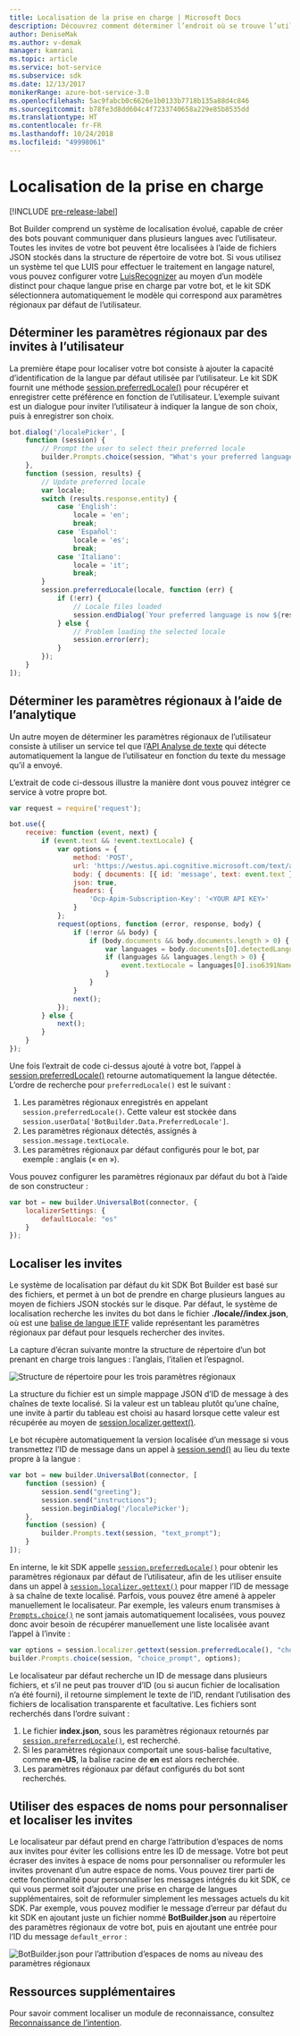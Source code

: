 ```yaml
---
title: Localisation de la prise en charge | Microsoft Docs
description: Découvrez comment déterminer l’endroit où se trouve l’utilisateur et comment activer les fonctionnalités de localisation avec le kit SDK Bot Builder pour Node.js.
author: DeniseMak
ms.author: v-demak
manager: kamrani
ms.topic: article
ms.service: bot-service
ms.subservice: sdk
ms.date: 12/13/2017
monikerRange: azure-bot-service-3.0
ms.openlocfilehash: 5ac9fabcb0c6626e1b0133b7718b135a88d4c846
ms.sourcegitcommit: b78fe3d8dd604c4f7233740658a229e85b8535dd
ms.translationtype: HT
ms.contentlocale: fr-FR
ms.lasthandoff: 10/24/2018
ms.locfileid: "49998061"
---
```

# <a name="support-localization"></a>Localisation de la prise en charge

[!INCLUDE [pre-release-label](../includes/pre-release-label-v3.md)]

Bot Builder comprend un système de localisation évolué, capable de créer des bots pouvant communiquer dans plusieurs langues avec l’utilisateur. Toutes les invites de votre bot peuvent être localisées à l’aide de fichiers JSON stockés dans la structure de répertoire de votre bot. Si vous utilisez un système tel que LUIS pour effectuer le traitement en langage naturel, vous pouvez configurer votre [LuisRecognizer][LUISRecognizer] au moyen d’un modèle distinct pour chaque langue prise en charge par votre bot, et le kit SDK sélectionnera automatiquement le modèle qui correspond aux paramètres régionaux par défaut de l’utilisateur.

## <a name="determine-the-locale-by-prompting-the-user"></a>Déterminer les paramètres régionaux par des invites à l’utilisateur
La première étape pour localiser votre bot consiste à ajouter la capacité d’identification de la langue par défaut utilisée par l’utilisateur. Le kit SDK fournit une méthode [session.preferredLocale()][preferredLocal] pour récupérer et enregistrer cette préférence en fonction de l’utilisateur. L’exemple suivant est un dialogue pour inviter l’utilisateur à indiquer la langue de son choix, puis à enregistrer son choix.

``` javascript
bot.dialog('/localePicker', [
    function (session) {
        // Prompt the user to select their preferred locale
        builder.Prompts.choice(session, "What's your preferred language?", 'English|Español|Italiano');
    },
    function (session, results) {
        // Update preferred locale
        var locale;
        switch (results.response.entity) {
            case 'English':
                locale = 'en';
                break;
            case 'Español':
                locale = 'es';
                break;
            case 'Italiano':
                locale = 'it';
                break;
        }
        session.preferredLocale(locale, function (err) {
            if (!err) {
                // Locale files loaded
                session.endDialog(`Your preferred language is now ${results.response.entity}`);
            } else {
                // Problem loading the selected locale
                session.error(err);
            }
        });
    }
]);
```

## <a name="determine-the-locale-by-using-analytics"></a>Déterminer les paramètres régionaux à l’aide de l’analytique
Un autre moyen de déterminer les paramètres régionaux de l’utilisateur consiste à utiliser un service tel que l’[API Analyse de texte](/azure/cognitive-services/cognitive-services-text-analytics-quick-start) qui détecte automatiquement la langue de l’utilisateur en fonction du texte du message qu’il a envoyé.

L’extrait de code ci-dessous illustre la manière dont vous pouvez intégrer ce service à votre propre bot.
``` javascript
var request = require('request');

bot.use({
    receive: function (event, next) {
        if (event.text && !event.textLocale) {
            var options = {
                method: 'POST',
                url: 'https://westus.api.cognitive.microsoft.com/text/analytics/v2.0/languages?numberOfLanguagesToDetect=1',
                body: { documents: [{ id: 'message', text: event.text }]},
                json: true,
                headers: {
                    'Ocp-Apim-Subscription-Key': '<YOUR API KEY>'
                }
            };
            request(options, function (error, response, body) {
                if (!error && body) {
                    if (body.documents && body.documents.length > 0) {
                        var languages = body.documents[0].detectedLanguages;
                        if (languages && languages.length > 0) {
                            event.textLocale = languages[0].iso6391Name;
                        }
                    }
                }
                next();
            });
        } else {
            next();
        }
    }
});
```

Une fois l’extrait de code ci-dessus ajouté à votre bot, l’appel à [session.preferredLocale()][preferredLocal] retourne automatiquement la langue détectée. L’ordre de recherche pour `preferredLocale()` est le suivant :
1. Les paramètres régionaux enregistrés en appelant `session.preferredLocale()`. Cette valeur est stockée dans `session.userData['BotBuilder.Data.PreferredLocale']`.
2. Les paramètres régionaux détectés, assignés à `session.message.textLocale`.
3. Les paramètres régionaux par défaut configurés pour le bot, par exemple : anglais (« en »).

Vous pouvez configurer les paramètres régionaux par défaut du bot à l’aide de son constructeur :

```javascript
var bot = new builder.UniversalBot(connector, {
    localizerSettings: { 
        defaultLocale: "es" 
    }
});
```

## <a name="localize-prompts"></a>Localiser les invites
Le système de localisation par défaut du kit SDK Bot Builder est basé sur des fichiers, et permet à un bot de prendre en charge plusieurs langues au moyen de fichiers JSON stockés sur le disque. Par défaut, le système de localisation recherche les invites du bot dans le fichier **./locale/<IETF TAG>/index.json**, où <IETF TAG> est une [balise de langue IETF][IEFT] valide représentant les paramètres régionaux par défaut pour lesquels rechercher des invites. 

La capture d’écran suivante montre la structure de répertoire d’un bot prenant en charge trois langues : l’anglais, l’italien et l’espagnol.

![Structure de répertoire pour les trois paramètres régionaux](../media/locale-dir.png)

La structure du fichier est un simple mappage JSON d’ID de message à des chaînes de texte localisé. Si la valeur est un tableau plutôt qu’une chaîne, une invite à partir du tableau est choisi au hasard lorsque cette valeur est récupérée au moyen de [session.localizer.gettext()][GetText]. 

Le bot récupère automatiquement la version localisée d’un message si vous transmettez l’ID de message dans un appel à [session.send()](http://docs.botframework.com/en-us/node/builder/chat-reference/classes/_botbuilder_d_.session#send) au lieu du texte propre à la langue :

```javascript
var bot = new builder.UniversalBot(connector, [
    function (session) {
        session.send("greeting");
        session.send("instructions");
        session.beginDialog('/localePicker');
    },
    function (session) {
        builder.Prompts.text(session, "text_prompt");
    }
]);
```

En interne, le kit SDK appelle [`session.preferredLocale()`][preferredLocale] pour obtenir les paramètres régionaux par défaut de l’utilisateur, afin de les utiliser ensuite dans un appel à [`session.localizer.gettext()`][GetText] pour mapper l’ID de message à sa chaîne de texte localisé.  Parfois, vous pouvez être amené à appeler manuellement le localisateur. Par exemple, les valeurs enum transmises à [`Prompts.choice()`][promptsChoice] ne sont jamais automatiquement localisées, vous pouvez donc avoir besoin de récupérer manuellement une liste localisée avant l’appel à l’invite :

```javascript
var options = session.localizer.gettext(session.preferredLocale(), "choice_options");
builder.Prompts.choice(session, "choice_prompt", options);
```

Le localisateur par défaut recherche un ID de message dans plusieurs fichiers, et s’il ne peut pas trouver d’ID (ou si aucun fichier de localisation n’a été fourni), il retourne simplement le texte de l’ID, rendant l’utilisation des fichiers de localisation transparente et facultative.  Les fichiers sont recherchés dans l’ordre suivant :

1. Le fichier **index.json**, sous les paramètres régionaux retournés par [`session.preferredLocale()`][preferredLocale], est recherché.
2. Si les paramètres régionaux comportait une sous-balise facultative, comme **en-US**, la balise racine de **en** est alors recherchée.
3. Les paramètres régionaux par défaut configurés du bot sont recherchés.

## <a name="use-namespaces-to-customize-and-localize-prompts"></a>Utiliser des espaces de noms pour personnaliser et localiser les invites
Le localisateur par défaut prend en charge l’attribution d’espaces de noms aux invites pour éviter les collisions entre les ID de message.  Votre bot peut écraser des invites à espace de noms pour personnaliser ou reformuler les invites provenant d’un autre espace de noms.  Vous pouvez tirer parti de cette fonctionnalité pour personnaliser les messages intégrés du kit SDK, ce qui vous permet soit d’ajouter une prise en charge de langues supplémentaires, soit de reformuler simplement les messages actuels du kit SDK.  Par exemple, vous pouvez modifier le message d’erreur par défaut du kit SDK en ajoutant juste un fichier nommé **BotBuilder.json** au répertoire des paramètres régionaux de votre bot, puis en ajoutant une entrée pour l’ID du message `default_error` :

![BotBuilder.json pour l’attribution d’espaces de noms au niveau des paramètres régionaux](../media/locale-namespacing.png)


## <a name="additional-resources"></a>Ressources supplémentaires

Pour savoir comment localiser un module de reconnaissance, consultez [Reconnaissance de l’intention](bot-builder-nodejs-recognize-intent-messages.md).


[LUIS]: https://www.luis.ai/
[IMessage]: http://docs.botframework.com/en-us/node/builder/chat-reference/interfaces/_botbuilder_d_.imessage
[IntentRecognizerSetOptions]: https://docs.botframework.com/en-us/node/builder/chat-reference/interfaces/_botbuilder_d_.iintentrecognizersetoptions.html
[LUISRecognizer]: https://docs.botframework.com/en-us/node/builder/chat-reference/classes/_botbuilder_d_.luisrecognizer
[LUISSample]: https://aka.ms/v3-js-luisSample
[DisambiguationSample]: https://aka.ms/v3-js-onDisambiguateRoute
[preferredLocal]: https://docs.botframework.com/en-us/node/builder/chat-reference/classes/_botbuilder_d_.session#preferredlocale
[preferredLocale]: https://docs.botframework.com/en-us/node/builder/chat-reference/classes/_botbuilder_d_.session#preferredlocale
[promptsChoice]: https://docs.botframework.com/en-us/node/builder/chat-reference/interfaces/_botbuilder_d_.__global.iprompts.html#choice
[GetText]: https://docs.botframework.com/en-us/node/builder/chat-reference/interfaces/_botbuilder_d_.ilocalizer.html#gettext
[IEFT]: https://en.wikipedia.org/wiki/IETF_language_tag

